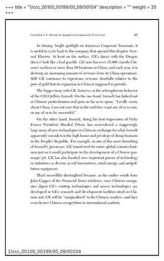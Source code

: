+++
title = "1/ccc_00100_00199/00_09/00104"
description = ""
weight = 20
+++

<table style="border:2px solid black;max-width:800px;max-height:800px;" 
><tr><td>
<img class="center-fit-jpg"
src="/jpg_/out_jpg_dbc_104.jpg">
1/ccc_00100_00199/00_09/00104
</img></td></tr></table>
